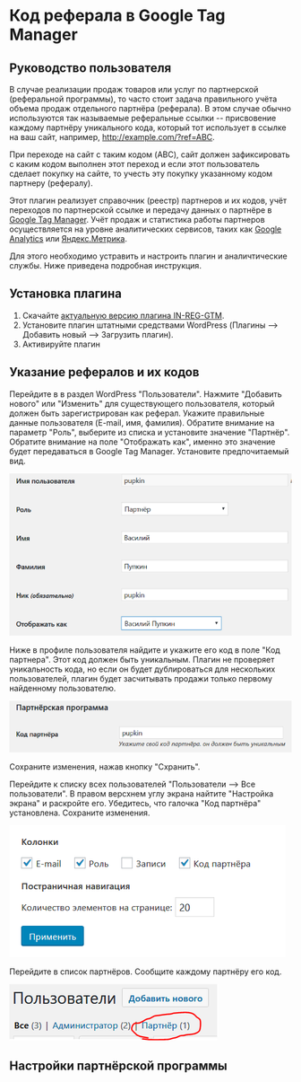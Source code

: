 # Код реферала в Google Tag Manager
## Руководство пользователя

В случае реализации продаж товаров или услуг по партнерской (реферальной программы), 
то часто стоит задача правильного учёта объема продаж отдельного партнёра (реферала). 
В этом случае обычно используются так называемые реферальные ссылки -- присвовение каждому партнёру уникального кода, 
который тот использует в ссылке на ваш сайт, например, http://example.com/?ref=ABC.

При переходе на сайт с таким кодом (ABC), сайт должен зафиксировать с каким кодом выполнен этот переход 
и если этот пользователь сделает покупку на сайте, то учесть эту покупку указанному кодом партнеру (рефералу).

Этот плагин реализует справочник (реестр) партнеров и их кодов, учёт переходов по партнерской ссылке и передачу данных о партнёре 
в [Google Tag Manager](https://tagmanager.google.com/). 
Учёт продаж и статистика работы партнеров осуществляется на уровне аналитических сервисов, 
таких как [Google Analytics](https://analytics.google.com/analytics/web/) 
или [Яндекс.Метрика](https://metrika.yandex.ru/).

Для этого необходимо устравить и настроить плагин и аналичтические службы. Ниже приведена подробная инструкция.

## Установка плагина
1. Скачайте [актуальную версию плагина IN-REG-GTM](https://github.com/ivannikitin-com/in-ref-gtm/archive/master.zip).
2. Установите плагин штатными средствами WordPress (Плагины --> Добавить новый --> Загрузить плагин).
3. Активируйте плагин

## Указание рефералов и их кодов
Перейдите в в раздел WordPress "Пользователи". Нажмите "Добавить нового" или "Изменить" для существующего пользователя, 
который должен быть зарегистрирован как реферал. Укажите правильные данные пользователя (E-mail, имя, фамилия). 
Обратите внимание на параметр "Роль", выберите из списка и установите значение "Партнёр".
Обратите внимание на поле "Отображать как", именно это значение будет передаваться в Google Tag Manager. Установите предпочитаемый вид.

![Параметры пользователя](assets/img/user-settings.png?raw=true)

Ниже в профиле пользователя найдите и укажите его код в поле "Код партнера". Этот код должен быть уникальным. 
Плагин не проверяет уникальность кода, но если он будет дублироваться для нескольких пользователей, плагин будет засчитывать продажи
только первому найденному пользователю.

![Указание кода партнера](assets/img/user-refcode.png?raw=true)

Сохраните изменения, нажав кнопку "Схранить". 

Перейдите к списку всех пользователей "Пользователи --> Все пользователи". 
В правом версхнем углу экрана найтите "Настройка экрана" и раскройте его. Убедитесь, что галочка "Код партнёра" установлена. 
Сохраните изменения.

![Установка показа колонки Код партнера](assets/img/user-screen-settings.png?raw=true)

Перейдите в список партнёров. Сообщите каждому партнёру его код.

![Список партнеров](assets/img/user-screen-role.png?raw=true)

## Настройки партнёрской программы




